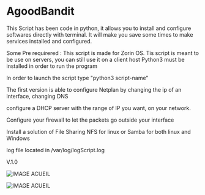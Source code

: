 # AgoodBandit
This Script has been code in python, it allows you to install and configure softwares directly with terminal.
It will make you save some times to make services installed and configured.

Some Pre requirered :
This script is made for Zorin OS.
Tis script is meant to be use on servers, you can still use it on a client host
Python3 must be installed in order to run the program


In order to launch the script type "python3 script-name"

The first version is able to configure Netplan by
changing the ip of an interface, changing DNS

configure a DHCP server with the range of IP you want, on your network.

Configure your firewall to let the packets go outside your interface

Install a solution of File Sharing NFS for linux or Samba for both linux and Windows

log file located in /var/log/logScript.log

V.1.0



![IMAGE ACUEIL](https://image.noelshack.com/fichiers/2020/16/1/1586807158-acueil.png)

![IMAGE ACUEIL](https://www.dhcpserver.de/cms/wp-content/uploads/2014/09/netpic4.gif)